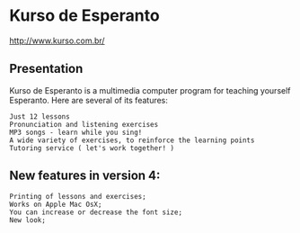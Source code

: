 # Kurso de Esperanto

http://www.kurso.com.br/

## Presentation
Kurso de Esperanto is a multimedia computer program for teaching yourself Esperanto. Here are several of its features:

    Just 12 lessons
    Pronunciation and listening exercises
    MP3 songs - learn while you sing!
    A wide variety of exercises, to reinforce the learning points
    Tutoring service ( let's work together! )

## New features in version 4:

    Printing of lessons and exercises;
    Works on Apple Mac OsX;
    You can increase or decrease the font size;
    New look;
